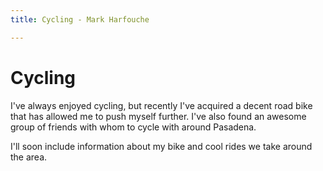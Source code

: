 ```yaml
---
title: Cycling - Mark Harfouche

---
```


# Cycling

I've always enjoyed cycling, but recently I've acquired a decent road bike that
has allowed me to push myself further. I've also found an awesome group of
friends with whom to cycle with around Pasadena.

I'll soon include information about my bike and cool rides we take around the area.
